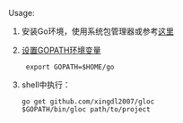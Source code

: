 Usage:

1. 安装Go环境，使用系统包管理器或参考[这里](https://golang.org/doc/install)

2. [设置GOPATH环境变量](https://github.com/golang/go/wiki/SettingGOPATH)

        export GOPATH=$HOME/go

3.  shell中执行：

        go get github.com/xingdl2007/gloc
        $GOPATH/bin/gloc path/to/project